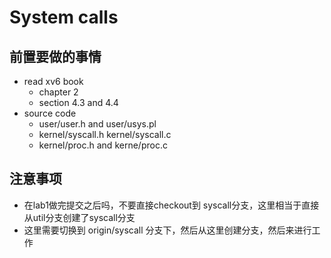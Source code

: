 # System calls

## 前置要做的事情
- read xv6 book
  - chapter 2
  - section 4.3 and 4.4
- source code
  - user/user.h and user/usys.pl
  - kernel/syscall.h kernel/syscall.c
  - kernel/proc.h and kerne/proc.c


## 注意事项
- 在lab1做完提交之后吗，不要直接checkout到 syscall分支，这里相当于直接从util分支创建了syscall分支
- 这里需要切换到 origin/syscall 分支下，然后从这里创建分支，然后来进行工作